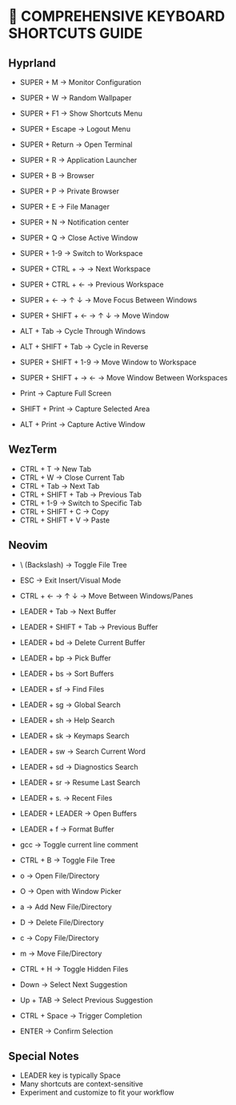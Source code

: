# 🔑 COMPREHENSIVE KEYBOARD SHORTCUTS GUIDE

## Hyprland

- SUPER + M → Monitor Configuration
- SUPER + W → Random Wallpaper
- SUPER + F1 → Show Shortcuts Menu
- SUPER + Escape → Logout Menu

- SUPER + Return → Open Terminal
- SUPER + R → Application Launcher
- SUPER + B → Browser
- SUPER + P → Private Browser
- SUPER + E → File Manager
- SUPER + N → Notification center
- SUPER + Q → Close Active Window

- SUPER + 1-9 → Switch to Workspace
- SUPER + CTRL + → → Next Workspace
- SUPER + CTRL + ← → Previous Workspace

- SUPER + ← → ↑ ↓ → Move Focus Between Windows
- SUPER + SHIFT + ← → ↑ ↓ → Move Window
- ALT + Tab → Cycle Through Windows
- ALT + SHIFT + Tab → Cycle in Reverse
- SUPER + SHIFT + 1-9 → Move Window to Workspace
- SUPER + SHIFT + → ← → Move Window Between Workspaces

- Print → Capture Full Screen
- SHIFT + Print → Capture Selected Area
- ALT + Print → Capture Active Window

## WezTerm

- CTRL + T → New Tab
- CTRL + W → Close Current Tab
- CTRL + Tab → Next Tab
- CTRL + SHIFT + Tab → Previous Tab
- CTRL + 1-9 → Switch to Specific Tab
- CTRL + SHIFT + C → Copy
- CTRL + SHIFT + V → Paste

## Neovim

- \ (Backslash) → Toggle File Tree
- ESC → Exit Insert/Visual Mode
- CTRL + ← → ↑ ↓ → Move Between Windows/Panes

- LEADER + Tab → Next Buffer
- LEADER + SHIFT + Tab → Previous Buffer
- LEADER + bd → Delete Current Buffer
- LEADER + bp → Pick Buffer
- LEADER + bs → Sort Buffers

- LEADER + sf → Find Files
- LEADER + sg → Global Search
- LEADER + sh → Help Search
- LEADER + sk → Keymaps Search
- LEADER + sw → Search Current Word
- LEADER + sd → Diagnostics Search
- LEADER + sr → Resume Last Search
- LEADER + s. → Recent Files
- LEADER + LEADER → Open Buffers

- LEADER + f → Format Buffer
- gcc → Toggle current line comment

- CTRL + B → Toggle File Tree
- o → Open File/Directory
- O → Open with Window Picker
- a → Add New File/Directory
- D → Delete File/Directory
- c → Copy File/Directory
- m → Move File/Directory
- CTRL + H → Toggle Hidden Files

- Down → Select Next Suggestion
- Up + TAB → Select Previous Suggestion
- CTRL + Space → Trigger Completion
- ENTER → Confirm Selection

## Special Notes

- LEADER key is typically Space
- Many shortcuts are context-sensitive
- Experiment and customize to fit your workflow
